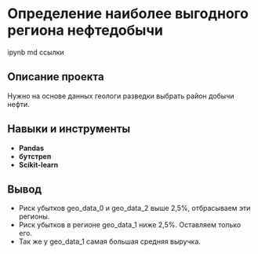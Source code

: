 # Определение наиболее выгодного региона нефтедобычи
ipynb md ссылки
## Описание проекта
Нужно на основе данных геологи разведки выбрать район добычи нефти.
## Навыки и инструменты
- **Pandas**
- **бутстреп**
- **Scikit-learn**

## Вывод
- Риск убытков geo_data_0 и geo_data_2 выше 2,5%, отбрасываем эти регионы.
- Риск убытков в регионе geo_data_1 ниже 2,5%. Оставляем только его.
- Так же у geo_data_1 самая большая средняя выручка.

